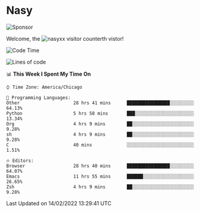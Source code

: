 # Nasy

<!--
<p align="center">
<img height="200" src="https://github-readme-stats.vercel.app/api?username=nasyxx&count_private=true&show_icons=true&theme=dracula&include_all_commits=true"/>
<img height="200" src="https://github-readme-stats.vercel.app/api/top-langs/?username=nasyxx&theme=dracula&hide=html,jupyter+notebook&count_private=true&show_icons=true"/>
</p>

  
----------------
-->

![Sponsor](https://img.shields.io/static/v1.svg?label=Sponsor&message=%E2%9D%A4&logo=GitHub&style=flat&color=pink)
 
Welcome, the ![nasyxx visitor counter](https://count.getloli.com/get/@nasyxx?theme=rule34)th vistor!
 
<!--START_SECTION:waka-->
![Code Time](http://img.shields.io/badge/Code%20Time-1%2C908%20hrs%2050%20mins-blue)

![Lines of code](https://img.shields.io/badge/From%20Hello%20World%20I%27ve%20Written-5%20Million%20lines%20of%20code-blue)

📊 **This Week I Spent My Time On** 

```text
⌚︎ Time Zone: America/Chicago

💬 Programming Languages: 
Other                    28 hrs 41 mins      ████████████████░░░░░░░░░   64.13% 
Python                   5 hrs 58 mins       ███░░░░░░░░░░░░░░░░░░░░░░   13.34% 
Org                      4 hrs 9 mins        ██░░░░░░░░░░░░░░░░░░░░░░░   9.28% 
sh                       4 hrs 9 mins        ██░░░░░░░░░░░░░░░░░░░░░░░   9.28% 
C                        40 mins             ░░░░░░░░░░░░░░░░░░░░░░░░░   1.51%

🔥 Editors: 
Browser                  28 hrs 40 mins      ████████████████░░░░░░░░░   64.07% 
Emacs                    11 hrs 55 mins      ██████░░░░░░░░░░░░░░░░░░░   26.65% 
Zsh                      4 hrs 9 mins        ██░░░░░░░░░░░░░░░░░░░░░░░   9.28%

```


 Last Updated on 14/02/2022 13:29:41 UTC
<!--END_SECTION:waka-->

<!-- ![visitors](https://visitor-badge.laobi.icu/badge?page_id=nasyxx.nasyxx) -->
